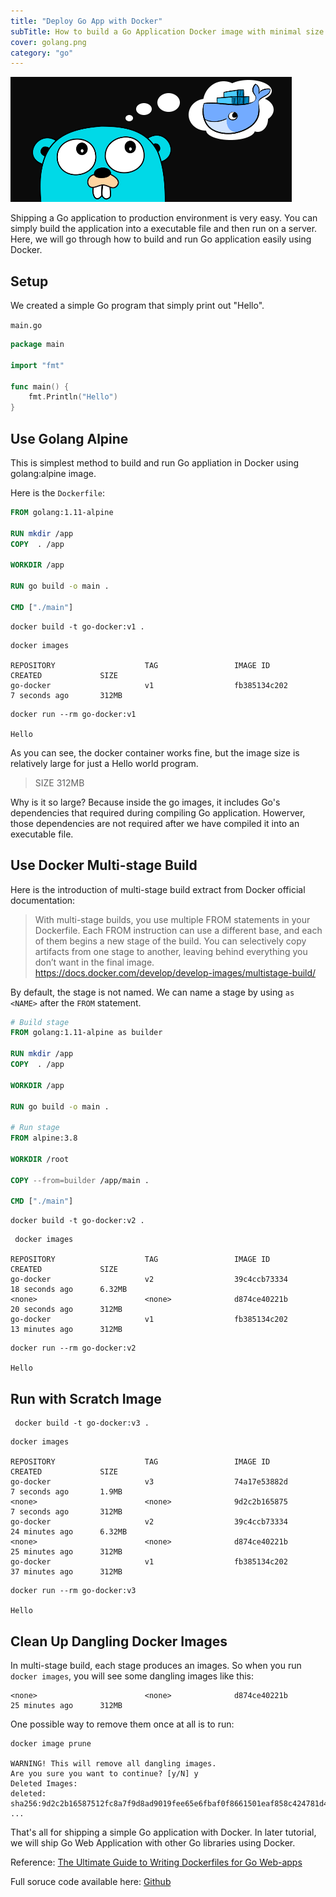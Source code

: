 ```yaml
---
title: "Deploy Go App with Docker"
subTitle: How to build a Go Application Docker image with minimal size
cover: golang.png
category: "go"
---
```


![go-banner](./go-docker-banner.png)

Shipping a Go application to production environment is very easy. You can simply build the application into a executable file and then run on a server. Here, we will go through how to build and run Go application easily using Docker.  

## Setup
We created a simple Go program that simply print out "Hello".

`main.go`
```go
package main

import "fmt"

func main() {
	fmt.Println("Hello")
}
```

## Use Golang Alpine
This is simplest method to build and run Go appliation in Docker using golang:alpine image. 

Here is the `Dockerfile`:
```Dockerfile
FROM golang:1.11-alpine

RUN mkdir /app
COPY  . /app

WORKDIR /app

RUN go build -o main .

CMD ["./main"]

```

```
docker build -t go-docker:v1 .
```
```
docker images

REPOSITORY                    TAG                 IMAGE ID            CREATED             SIZE
go-docker                     v1                  fb385134c202        7 seconds ago       312MB
```

```
docker run --rm go-docker:v1

Hello
```

As you can see, the docker container works fine, but the image size is relatively large for just a Hello world program. 

> SIZE 312MB

Why is it so large? Because inside the go images, it includes Go's dependencies that required during compiling Go application. Howerver, those dependencies are not required after we have compiled it into an executable file.

## Use Docker Multi-stage Build

Here is the introduction of multi-stage build extract from Docker official documentation:

> With multi-stage builds, you use multiple FROM statements in your Dockerfile. Each FROM instruction can use a different base, and each of them begins a new stage of the build. You can selectively copy artifacts from one stage to another, leaving behind everything you don’t want in the final image. 
> https://docs.docker.com/develop/develop-images/multistage-build/

By default, the stage is not named. We can name a stage by using `as <NAME>` after the `FROM` statement.

```Dockerfile
# Build stage
FROM golang:1.11-alpine as builder

RUN mkdir /app
COPY  . /app

WORKDIR /app

RUN go build -o main .

# Run stage
FROM alpine:3.8

WORKDIR /root

COPY --from=builder /app/main .

CMD ["./main"]
```

```
docker build -t go-docker:v2 .
```

```
 docker images
 
REPOSITORY                    TAG                 IMAGE ID            CREATED             SIZE
go-docker                     v2                  39c4ccb73334        18 seconds ago      6.32MB
<none>                        <none>              d874ce40221b        20 seconds ago      312MB
go-docker                     v1                  fb385134c202        13 minutes ago      312MB
```

```
docker run --rm go-docker:v2

Hello
```

## Run with Scratch Image
```
 docker build -t go-docker:v3 .
```
```
docker images
 
REPOSITORY                    TAG                 IMAGE ID            CREATED             SIZE
go-docker                     v3                  74a17e53882d        7 seconds ago       1.9MB
<none>                        <none>              9d2c2b165875        7 seconds ago       312MB
go-docker                     v2                  39c4ccb73334        24 minutes ago      6.32MB
<none>                        <none>              d874ce40221b        25 minutes ago      312MB
go-docker                     v1                  fb385134c202        37 minutes ago      312MB
```
```
docker run --rm go-docker:v3

Hello
```

## Clean Up Dangling Docker Images

In multi-stage build, each stage produces an images. So when you run `docker images`, you will see some dangling images like this:

```
<none>                        <none>              d874ce40221b        25 minutes ago      312MB
```

One possible way to remove them once at all is to run:
```
docker image prune

WARNING! This will remove all dangling images.
Are you sure you want to continue? [y/N] y
Deleted Images:
deleted: sha256:9d2c2b16587512fc8a7f9d8ad9019fee65e6fbaf0f8661501eaf858c424781d4
...
```

That's all for shipping a simple Go application with Docker. In later tutorial, we will ship Go Web Application with other Go libraries using Docker. 

Reference:
[The Ultimate Guide to Writing Dockerfiles for Go Web-apps](https://blog.hasura.io/the-ultimate-guide-to-writing-dockerfiles-for-go-web-apps-336efad7012c)

Full soruce code available here: [Github](https://github.com/opw0011/go-playground/tree/master/go-docker)
